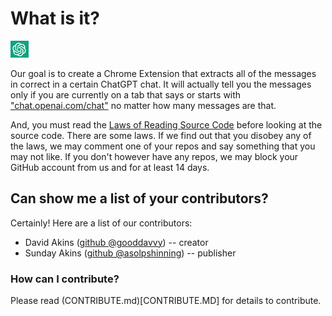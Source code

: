 # What is it?

![image](chatgpticon.png)

Our goal is to create a Chrome Extension that extracts all of the messages in correct in a certain ChatGPT chat. It will actually tell you the messages only if you are currently on a tab that says or starts with ["chat.openai.com/chat"](chat.openai.com/chat) no matter how many messages are that.

And, you must read the [Laws of Reading Source Code](MUSTREAD.md#laws-of-reading-source-code) before looking at the source code. There are some laws. If we find out that you disobey any of the laws, we may comment one of your repos and say something that you may not like. If you don't however have any repos, we may block your GitHub account from us and for at least 14 days.

## Can show me a list of your contributors?

Certainly! Here are a list of our contributors:

- David Akins ([github @gooddavvy](github.com/gooddavvy)) -- creator
- Sunday Akins ([github @asolpshinning](github.com/asolpshinning)) -- publisher

### How can I contribute?

Please read (CONTRIBUTE.md)[CONTRIBUTE.MD] for details to contribute.
